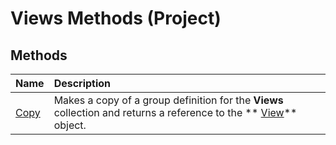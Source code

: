 
# Views Methods (Project)

## Methods



|**Name**|**Description**|
|:-----|:-----|
| [Copy](5e82641a-f5c6-41a6-23bf-61220a4fc30c.md)|Makes a copy of a group definition for the  **Views** collection and returns a reference to the ** [View](39d793f4-2e31-d07b-a563-b213cced0c28.md)** object.|
